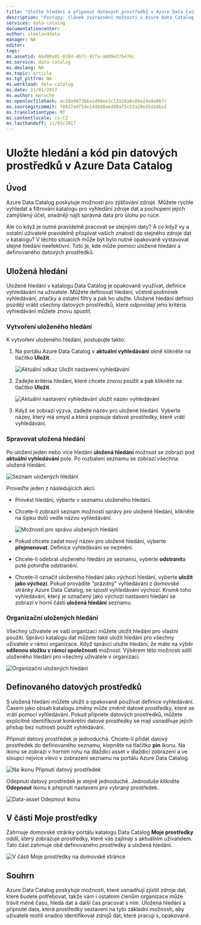 ```yaml
---
title: "Uložte hledání a připnout datových prostředků v Azure Data Catalog | Microsoft Docs"
description: "Postupy: článek zvýraznění možnosti v Azure Data Catalog pro ukládání zdroje dat a datových prostředků pro pozdější použití."
services: data-catalog
documentationcenter: 
author: steelanddata
manager: NA
editor: 
tags: 
ms.assetid: 6bd00a81-820d-4b7c-91fa-ab09e575474c
ms.service: data-catalog
ms.devlang: NA
ms.topic: article
ms.tgt_pltfrm: NA
ms.workload: data-catalog
ms.date: 11/01/2017
ms.author: maroche
ms.openlocfilehash: ec28a9873b6a1d60ee3c13a18a0c68a24e8a067c
ms.sourcegitcommit: f8437edf5de144b40aed00af5c52a20e35d10ba1
ms.translationtype: MT
ms.contentlocale: cs-CZ
ms.lasthandoff: 11/03/2017
---
```

# <a name="save-searches-and-pin-data-assets-in-azure-data-catalog"></a>Uložte hledání a kód pin datových prostředků v Azure Data Catalog
## <a name="introduction"></a>Úvod
Azure Data Catalog poskytuje možnosti pro zjišťování zdroje. Můžete rychle vyhledat a filtrování katalogu pro vyhledání zdroje dat a pochopení jejich zamýšlený účel, snadněji najít správná data pro úlohu po ruce.

Ale co když je nutné pravidelně pracovat se stejnými daty? A co když vy a ostatní uživatelé pravidelně přispívat vašich znalostí do stejného zdroje dat v katalogu? V těchto situacích může být bylo nutné opakovaně vystavovat stejné hledání neefektivní. Toto je, kde může pomoci uložené hledání a definovaného datových prostředků.

## <a name="saved-searches"></a>Uložená hledání
Uložené hledání v katalogu Data Catalog je opakovaně využívat, definice vyhledávání na uživatele. Můžete definovat hledání, včetně podmínek vyhledávání, značky a ostatní filtry a pak ho uložte. Uložené hledání definici později vrátit všechny datových prostředků, které odpovídají jeho kritéria vyhledávání můžete znovu spustit.

### <a name="create-a-saved-search"></a>Vytvoření uloženého hledání
K vytvoření uloženého hledání, postupujte takto:
1. Na portálu Azure Data Catalog v **aktuální vyhledávání** okně klikněte na tlačítko **Uložit**. 

    ![Aktuální odkaz Uložit nastavení vyhledávání](./media/data-catalog-how-to-save-pin/01-save-option.png) 

2. Zadejte kritéria hledání, které chcete znovu použít a pak klikněte na tlačítko **Uložit**.

    ![Aktuální nastavení vyhledávání uložit název vyhledávání](./media/data-catalog-how-to-save-pin/02-name.png)

3. Když se zobrazí výzva, zadejte název pro uložené hledání. Vyberte název, který má smysl a která popisuje datové prostředky, které vrátí vyhledávání.

### <a name="manage-saved-searches"></a>Spravovat uložená hledání
Po uložení jeden nebo více hledání **uložená hledání** možnost se zobrazí pod **aktuální vyhledávání** pole. Po rozbalení seznamu se zobrazí všechna uložená hledání.

 ![Seznam uložených hledání](./media/data-catalog-how-to-save-pin/03-list.png)

Proveďte jeden z následujících akcí:

* Provést hledání, vyberte v seznamu uloženého hledání.

* Chcete-li zobrazit seznam možností správy pro uložené hledání, klikněte na šipku dolů vedle názvu vyhledávání.

    ![Možnosti pro správu uložených hledání](./media/data-catalog-how-to-save-pin/04-managing.png)

* Pokud chcete zadat nový název pro uložené hledání, vyberte **přejmenovat**. Definice vyhledávání se nezmění.

* Chcete-li odebrat uloženého hledání ze seznamu, vyberte **odstranit**a poté potvrďte odstranění.

* Chcete-li označit uloženého hledání jako výchozí hledání, vyberte **uložit jako výchozí**. Pokud provádíte "prázdný" vyhledávání z domovské stránky Azure Data Catalog, se spustí vyhledávání výchozí. Kromě toho vyhledávání, který je označený jako výchozí nastavení hledání se zobrazí v horní části **uložená hledání** seznamu.

### <a name="organizational-saved-searches"></a>Organizační uložených hledání
Všechny uživatele ve vaší organizaci můžete uložit hledání pro vlastní použití. Správci katalogu dat můžete také uložit hledání pro všechny uživatele v rámci organizace. Když správci uložte hledání, že máte na výběr **sdílenou složku v rámci společnosti** možnost. Výběrem této možnosti sdílí uloženého hledání pro všechny uživatele v organizaci.

 ![Organizační uložených hledání](./media/data-catalog-how-to-save-pin/08-organizational-saved-search.png)

## <a name="pinned-data-assets"></a>Definovaného datových prostředků
S uložená hledání můžete uložit a opakovaně používat definice vyhledávání. Časem jako obsah katalogu změny může změnit datové prostředky, které se vrátí pomocí vyhledávání. Pokud připnete datových prostředků, můžete explicitně identifikovat konkrétní datové prostředky se mají usnadňuje jejich přístup bez nutnosti použít vyhledávání.

Připnutí datový prostředek je jednoduchá. Chcete-li přidat datový prostředek do definovaného seznamu, klepněte na tlačítko **pin** ikonu. Na ikonu se zobrazí v horním rohu na dlaždici asset v dlaždici zobrazení a ve sloupci nejvíce vlevo v zobrazení seznamu na portálu Azure Data Catalog.

![Na ikonu Připnutí datový prostředek](./media/data-catalog-how-to-save-pin/05-pinning.png)

Odepnutí datový prostředek je stejně jednoduché. Jednoduše klikněte **Odepnout** ikonu k přepnutí nastavení pro vybraný prostředek.

![Data-asset Odepnout ikonu](./media/data-catalog-how-to-save-pin/06-unpinning.png)

## <a name="the-my-assets-section"></a>V části Moje prostředky
Zahrnuje domovské stránky portálu katalogu Data Catalog **Moje prostředky** oddíl, který zobrazuje prostředky, které vás zajímají s aktuálním uživatelem. Tato část zahrnuje obě definovaného prostředky a uložená hledání.

![V části Moje prostředky na domovské stránce](./media/data-catalog-how-to-save-pin/07-my-assets.png)

## <a name="summary"></a>Souhrn
Azure Data Catalog poskytuje možnosti, které usnadňují zjistit zdroje dat, které budete potřebovat, takže vám i ostatním členům organizace může trávit méně času, hledá dat a další čas pracovat s ním. Uložená hledání a připnuté data, která prostředky sestavení na tyto základní možnosti, aby uživatelé mohli snadno identifikovat zdrojů dat, které pracují s, opakovaně.
